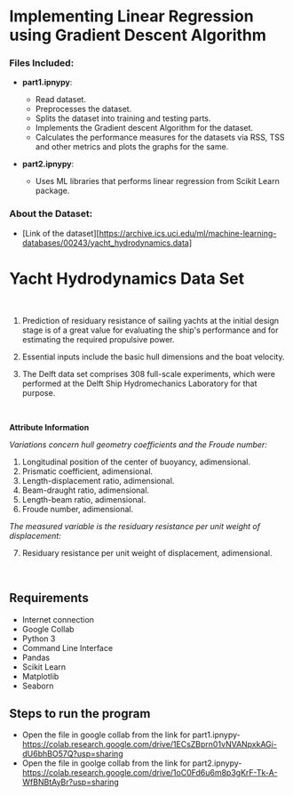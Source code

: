 # Implementing Linear Regression using Gradient Descent Algorithm

### Files Included:
* **part1.ipnypy**:
    * Read dataset.
    * Preprocesses the dataset.
    * Splits the dataset into training and testing parts.
    * Implements the Gradient descent Algorithm for the dataset.
    * Calculates the performance measures for the datasets via RSS, TSS and other metrics and plots the graphs for the same.
	
* **part2.ipnypy**:
    * Uses ML libraries that performs linear regression from Scikit Learn package.
	
### About the Dataset: 
* [Link of the dataset][https://archive.ics.uci.edu/ml/machine-learning-databases/00243/yacht_hydrodynamics.data]
# Yacht Hydrodynamics Data Set
<br>

1. Prediction of residuary resistance of sailing yachts at the initial design stage is of a great value for evaluating the ship's performance and for estimating the required propulsive power. 

2. Essential inputs include the basic hull dimensions and the boat velocity. 

3. The Delft data set comprises 308 full-scale experiments, which were performed at the Delft Ship Hydromechanics Laboratory for that purpose. 

<br>

**Attribute Information**

*Variations concern hull geometry coefficients and the Froude number:*

1. Longitudinal position of the center of buoyancy, adimensional.
2. Prismatic coefficient, adimensional.
3. Length-displacement ratio, adimensional.
4. Beam-draught ratio, adimensional.
5. Length-beam ratio, adimensional.
6. Froude number, adimensional.

*The measured variable is the residuary resistance per unit weight of displacement:*

7. Residuary resistance per unit weight of displacement, adimensional.

<br>

## Requirements
* Internet connection
* Google Collab
* Python 3
* Command Line Interface
* Pandas 
* Scikit Learn
* Matplotlib
* Seaborn

## Steps to run the program
* Open the file in google collab from the link for part1.ipnypy- https://colab.research.google.com/drive/1ECsZBprn01vNVANpxkAGi-dU6bhBO57Q?usp=sharing
* Open the file in goolge collab from the link for part2.ipnypy- https://colab.research.google.com/drive/1oC0Fd6u6m8p3gKrF-Tk-A-WfBNBtAyBr?usp=sharing
